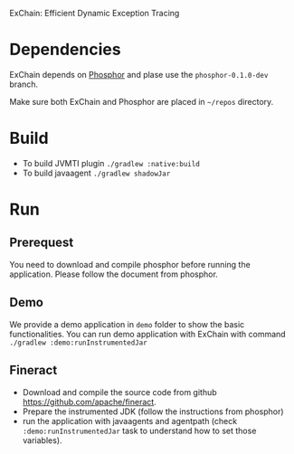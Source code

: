 ExChain: Efficient Dynamic Exception Tracing

# Dependencies

ExChain depends on [Phosphor](https://github.com/gmu-swe/phosphor/tree/phosphor-0.1.0-dev) and plase
use the `phosphor-0.1.0-dev` branch.

Make sure both ExChain and Phosphor are placed in `~/repos` directory.

# Build

- To build JVMTI plugin `./gradlew :native:build`
- To build javaagent `./gradlew shadowJar`

# Run

## Prerequest

You need to download and compile phosphor before running the application.
Please follow the document from phosphor.

## Demo

We provide a demo application in `demo` folder to show the basic functionalities.
You can run demo application with ExChain with command
`./gradlew :demo:runInstrumentedJar`

## Fineract

- Download and compile the source code from github https://github.com/apache/fineract.
- Prepare the instrumented JDK (follow the instructions from phosphor)
- run the application with javaagents and agentpath (check
`:demo:runInstrumentedJar` task to understand how to set those variables).
